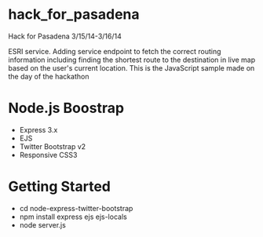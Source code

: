 # hack_for_pasadena
Hack for Pasadena 3/15/14-3/16/14

ESRI service. Adding service endpoint to fetch the correct routing information including finding the shortest route to
the destination in live map based on the user's current location. This is the JavaScript sample made on the day of the hackathon

#  Node.js Boostrap 
+ Express 3.x 
+ EJS 
+ Twitter Bootstrap v2
+ Responsive CSS3


# Getting Started


- cd node-express-twitter-bootstrap
- npm install express ejs ejs-locals
- node server.js
